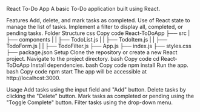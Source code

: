 React To-Do App
A basic To-Do application built using React.

Features
Add, delete, and mark tasks as completed.
Use of React state to manage the list of tasks.
Implement a filter to display all, completed, or pending tasks.
Folder Structure
css
Copy code
React-ToDoApp
├── src
| ├── components
| | ├── TodoList.js
| | ├── TodoItem.js
| | ├── TodoForm.js
| | ├── TodoFilter.js
├── App.js
├── index.js
├── styles.css
├── package.json
Setup
Clone the repository or create a new React project.
Navigate to the project directory.
bash
Copy code
cd React-ToDoApp
Install dependencies.
bash
Copy code
npm install
Run the app.
bash
Copy code
npm start
The app will be accessible at http://localhost:3000.

Usage
Add tasks using the input field and "Add" button.
Delete tasks by clicking the "Delete" button.
Mark tasks as completed or pending using the "Toggle Complete" button.
Filter tasks using the drop-down menu.
